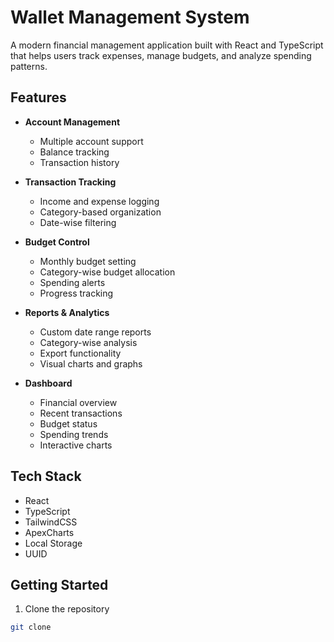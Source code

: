 # Wallet Management System

A modern financial management application built with React and TypeScript that helps users track expenses, manage budgets, and analyze spending patterns.

## Features

- **Account Management**
  - Multiple account support
  - Balance tracking
  - Transaction history

- **Transaction Tracking**
  - Income and expense logging
  - Category-based organization
  - Date-wise filtering

- **Budget Control**
  - Monthly budget setting
  - Category-wise budget allocation
  - Spending alerts
  - Progress tracking

- **Reports & Analytics**
  - Custom date range reports
  - Category-wise analysis
  - Export functionality
  - Visual charts and graphs

- **Dashboard**
  - Financial overview
  - Recent transactions
  - Budget status
  - Spending trends
  - Interactive charts

## Tech Stack

- React
- TypeScript
- TailwindCSS
- ApexCharts
- Local Storage
- UUID

## Getting Started

1. Clone the repository
```bash
git clone 
